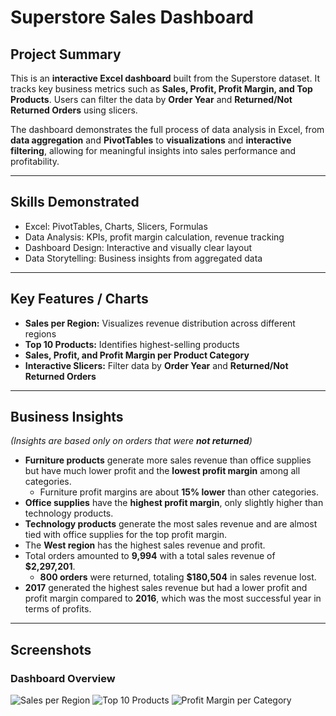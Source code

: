 # Superstore Sales Dashboard

## Project Summary
This is an **interactive Excel dashboard** built from the Superstore dataset. It tracks key business metrics such as **Sales, Profit, Profit Margin, and Top Products**. Users can filter the data by **Order Year** and **Returned/Not Returned Orders** using slicers.

The dashboard demonstrates the full process of data analysis in Excel, from **data aggregation** and **PivotTables** to **visualizations** and **interactive filtering**, allowing for meaningful insights into sales performance and profitability.

---

## Skills Demonstrated
- Excel: PivotTables, Charts, Slicers, Formulas  
- Data Analysis: KPIs, profit margin calculation, revenue tracking  
- Dashboard Design: Interactive and visually clear layout  
- Data Storytelling: Business insights from aggregated data  

---

## Key Features / Charts
- **Sales per Region:** Visualizes revenue distribution across different regions  
- **Top 10 Products:** Identifies highest-selling products  
- **Sales, Profit, and Profit Margin per Product Category**  
- **Interactive Slicers:** Filter data by **Order Year** and **Returned/Not Returned Orders**  

---

## Business Insights
*(Insights are based only on orders that were **not returned**)*  

- **Furniture products** generate more sales revenue than office supplies but have much lower profit and the **lowest profit margin** among all categories.  
  - Furniture profit margins are about **15% lower** than other categories.  
- **Office supplies** have the **highest profit margin**, only slightly higher than technology products.  
- **Technology products** generate the most sales revenue and are almost tied with office supplies for the top profit margin.  
- The **West region** has the highest sales revenue and profit.  
- Total orders amounted to **9,994** with a total sales revenue of **$2,297,201**.  
  - **800 orders** were returned, totaling **$180,504** in sales revenue lost.  
- **2017** generated the highest sales revenue but had a lower profit and profit margin compared to **2016**, which was the most successful year in terms of profits.   

---

## Screenshots
### Dashboard Overview
![Sales per Region](images/sales_per_region.png)
![Top 10 Products](images/top_10_products.png)
![Profit Margin per Category](images/profit_margin_category.png)
